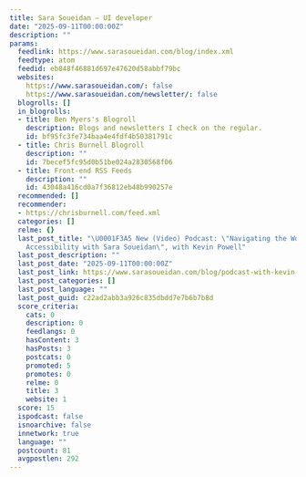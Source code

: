 ```yaml
---
title: Sara Soueidan — UI developer
date: "2025-09-11T00:00:00Z"
description: ""
params:
  feedlink: https://www.sarasoueidan.com/blog/index.xml
  feedtype: atom
  feedid: eb848f46881d697e47620d58abbf79bc
  websites:
    https://www.sarasoueidan.com/: false
    https://www.sarasoueidan.com/newsletter/: false
  blogrolls: []
  in_blogrolls:
  - title: Ben Myers's Blogroll
    description: Blogs and newsletters I check on the regular.
    id: bf95fc3fe734baa4e4fdf4b50381791c
  - title: Chris Burnell Blogroll
    description: ""
    id: 7becef5fc95d0b51be024a2830568f06
  - title: Front-end RSS Feeds
    description: ""
    id: 43048a416cd0a7f36812eb48b990257e
  recommended: []
  recommender:
  - https://chrisburnell.com/feed.xml
  categories: []
  relme: {}
  last_post_title: "\U0001F3A5 New (Video) Podcast: \"Navigating the World of Web
    Accessibility with Sara Soueidan\", with Kevin Powell"
  last_post_description: ""
  last_post_date: "2025-09-11T00:00:00Z"
  last_post_link: https://www.sarasoueidan.com/blog/podcast-with-kevin-powell/
  last_post_categories: []
  last_post_language: ""
  last_post_guid: c22ad2abb3a926c835dbdd7e7b6b7b8d
  score_criteria:
    cats: 0
    description: 0
    feedlangs: 0
    hasContent: 3
    hasPosts: 3
    postcats: 0
    promoted: 5
    promotes: 0
    relme: 0
    title: 3
    website: 1
  score: 15
  ispodcast: false
  isnoarchive: false
  innetwork: true
  language: ""
  postcount: 81
  avgpostlen: 292
---
```

